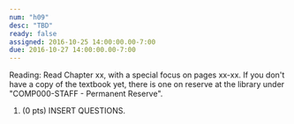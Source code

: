 ```yaml
---
num: "h09"
desc: "TBD"
ready: false
assigned: 2016-10-25 14:00:00.00-7:00
due: 2016-10-27 14:00:00.00-7:00
---
```

Reading: Read Chapter xx, with a special focus on pages xx-xx.    If you don't have a copy of the textbook yet, there is one on reserve at the library under "COMP000-STAFF - Permanent Reserve".

1.	(0 pts) INSERT QUESTIONS.
	<div style="margin-bottom:4em"></div>
